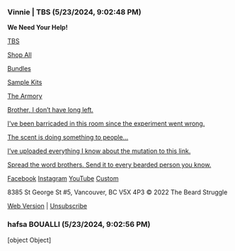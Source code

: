 ### Vinnie | TBS (5/23/2024, 9:02:48 PM)

**We Need Your Help!**

[TBS](http://www.thebeardstruggle.com)

[Shop All](https://www.thebeardstruggle.com/collections/all-beard-products)

[Bundles](https://www.thebeardstruggle.com/collections/beard-kits)

[Sample Kits](https://www.thebeardstruggle.com/collections/sampler-kits)

[The Armory](https://www.thebeardstruggle.com/collections/the-armory)

[Brother,  I don’t have long left.](https://www.thebeardstruggle.com/vip-signup)

[I’ve been barricaded in this room since the experiment went wrong.](https://www.thebeardstruggle.com/vip-signup)

[The scent is doing something to people…](https://www.thebeardstruggle.com/vip-signup)

[I’ve uploaded everything I know about the mutation to this link.](https://www.thebeardstruggle.com/vip-signup)

[<LINK>](https://www.thebeardstruggle.com/vip-signup)

[Spread the word brothers. Send it to every bearded person you know.](https://www.thebeardstruggle.com/vip-signup)

[Facebook](https://www.facebook.com/thebeardstruggle/)
[Instagram](https://www.instagram.com/thebeardstruggle/?hl=en)
[YouTube](https://www.youtube.com/channel/UCpxKvcAvAjh-IzZSl0M2qcA)
[Custom](https://www.tiktok.com/@thebeardstruggleofficial)

8385 St George St #5, Vancouver, BC V5X 4P3
© 2022 The Beard Struggle

[Web Version](https://manage.kmail-lists.com/subscriptions/web-view?a=QDZPkR&c=01GTWBG4PAE2GBJTBR1TRGM1MH&k=72e75f42f206712b9de532c9771a21f6&m=01HYCPC68CQYS7D5394M09GE6M&r=39UHy3mB) | [Unsubscribe](https://manage.kmail-lists.com/subscriptions/unsubscribe?a=QDZPkR&c=01GTWBG4PAE2GBJTBR1TRGM1MH&k=72e75f42f206712b9de532c9771a21f6&m=01HYCPC68CQYS7D5394M09GE6M&r=39UHy3mB)

### hafsa BOUALLI (5/23/2024, 9:02:56 PM)

[object Object]

